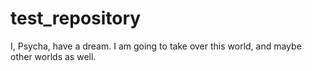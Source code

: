 # test_repository
I, Psycha, have a dream. I am going to take over this world, and maybe other worlds as well.
